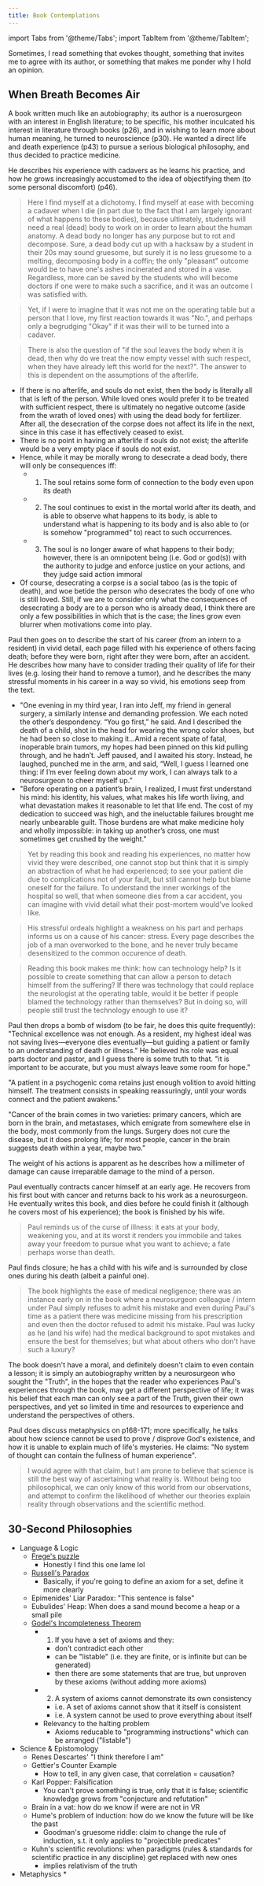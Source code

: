 ```yaml
---
title: Book Contemplations
---
```


import Tabs from '@theme/Tabs';
import TabItem from '@theme/TabItem';

Sometimes, I read something that evokes thought, something that invites me to agree with its author, or something that makes me ponder why I hold an opinion.

## When Breath Becomes Air

A book written much like an autobiography; its author is a nuerosurgeon with an interest in English literature; to be specific, his mother inculcated his interest in literature through books (p26), and in wishing to learn more about human meaning, he turned to neuroscience (p30). He wanted a direct life and death experience (p43) to pursue a serious biological philosophy, and thus decided to practice medicine. 

He describes his experience with cadavers as he learns his practice, and how he grows increasingly accustomed to the idea of objectifying them (to some personal discomfort) (p46).

> Here I find myself at a dichotomy. I find myself at ease with becoming a cadaver when I die (in part due to the fact that I am largely ignorant of what happens to these bodies), because ultimately, students will need a real (dead) body to work on in order to learn about the human anatomy. A dead body no longer has any purpose but to rot and decompose. Sure, a dead body cut up with a hacksaw by a student in their 20s may sound gruesome, but surely it is no less gruesome to a melting, decomposing body in a coffin; the only "pleasant" outcome would be to have one's ashes incinerated and stored in a vase. Regardless, more can be saved by the students who will become doctors if one were to make such a sacrifice, and it was an outcome I was satisfied with.

> Yet, if I were to imagine that it was not me on the operating table but a person that I love, my first reaction towards it was "No.", and perhaps only a begrudging "Okay" if it was their will to be turned into a cadaver.

> There is also the question of "if the soul leaves the body when it is dead, then why do we treat the now empty vessel with such respect, when they have already left this world for the next?". The answer to this is dependent on the assumptions of the afterlife. 
  * If there is no afterlife, and souls do not exist, then the body is literally all that is left of the person. While loved ones would prefer it to be treated with sufficient respect, there is ultimately no negative outcome (aside from the wrath of loved ones) with using the dead body for fertilizer. After all, the desecration of the corpse does not affect its life in the next, since in this case it has effectively ceased to exist.
  * There is no point in having an afterlife if souls do not exist; the afterlife would be a very empty place if souls do not exist.
  * Hence, while it may be morally wrong to desecrate a dead body, there will only be consequences iff: 
    * 1. The soul retains some form of connection to the body even upon its death
    * 2. The soul continues to exist in the mortal world after its death, and is able to observe what happens to its body, is able to understand what is happening to its body and is also able to (or is somehow "programmed" to) react to such occurrences.
    * 3. The soul is no longer aware of what happens to their body; however, there is an omnipotent being (i.e. God or god(s)) with the authority to judge and enforce justice on your actions, and they judge said action immoral
  * Of course, desecrating a corpse is a social taboo (as is the topic of death), and woe betide the person who desecrates the body of one who is still loved. Still, if we are to consider only what the consequences of desecrating a body are to a person who is already dead, I think there are only a few possibilities in which that is the case; the lines grow even blurrer when motivations come into play.

Paul then goes on to describe the start of his career (from an intern to a resident) in vivid detail, each page filled with his experience of others facing death; before they were born, right after they were born, after an accident. He describes how many have to consider trading their quality of life for their lives (e.g. losing their hand to remove a tumor), and he describes the many stressful moments in his career in a way so vivid, his emotions seep from the text. 
 * "One evening in my third year, I ran into Jeff, my friend in general surgery, a similarly intense and demanding profession. We each noted the other’s despondency. “You go first,” he said. And I described the death of a child, shot
in the head for wearing the wrong color shoes, but he had been so close to making it…Amid a recent spate of fatal, inoperable brain tumors, my hopes had been pinned on this kid pulling through, and he hadn’t. Jeff paused, and I
awaited his story. Instead, he laughed, punched me in the arm, and said, “Well, I guess I learned one thing: if I’m ever feeling down about my work, I can always talk to a neurosurgeon to cheer myself up.”
* "Before operating on a patient’s brain, I realized, I must first understand his mind: his identity, his values, what makes his life worth living, and what devastation makes it reasonable to let that life end. The cost of my dedication
to succeed was high, and the ineluctable failures brought me nearly unbearable guilt. Those burdens are what make medicine holy and wholly impossible: in taking up another’s cross, one must sometimes get crushed by the weight."


> Yet by reading this book and reading his experiences, no matter how vivid they were described, one cannot stop but think that it is simply an abstraction of what he had experienced; to see your patient die due to complications not of your fault, but still cannot help but blame oneself for the failure. To understand the inner workings of the hospital so well, that when someone dies from a car accident, you can imagine with vivid detail what their post-mortem would've looked like.

> His stressful ordeals highlight a weakness on his part and perhaps informs us on a cause of his cancer: stress. Every page describes the job of a man overworked to the bone, and he never truly became desensitized to the common occurence of death.

> Reading this book makes me think: how can technology help? Is it possible to create something that can allow a person to detach himself from the suffering? If there was technology that could replace the neurologist at the operating table, would it be better if people blamed the technology rather than themselves? But in doing so, will people still trust the technology enough to use it? 

Paul then drops a bomb of wisdom (to be fair, he does this quite frequently): "Technical excellence was not enough. As a resident, my highest ideal was not saving lives—everyone dies eventually—but guiding a patient or family to an understanding of death or illness." He believed his role was equal parts doctor and pastor, and I guess there is some truth to that. "it is important to be accurate, but you must always leave some room for hope."

"A patient in a psychogenic coma retains just enough volition to avoid hitting himself. The
treatment consists in speaking reassuringly, until your words connect and the patient awakens."

"Cancer of the brain comes in two varieties: primary cancers, which are born in the brain, and metastases, which emigrate from somewhere else in the body, most commonly from the lungs. Surgery does not cure the disease, but it does prolong life; for most people, cancer in the brain suggests death within a year, maybe two."

The weight of his actions is apparent as he describes how a millimeter of damage can cause irreparable damage to the mind of a person.

Paul eventually contracts cancer himself at an early age. He recovers from his first bout with cancer and returns back to his work as a neurosurgeon. He eventually writes this book, and dies before he could finish it (although he covers most of his experience); the book is finished by his wife.

> Paul reminds us of the curse of illness: it eats at your body, weakening you, and at its worst it renders you immobile and takes away your freedom to pursue what you want to achieve; a fate perhaps worse than death.

Paul finds closure; he has a child with his wife and is surrounded by close ones during his death (albeit a painful one). 

> The book highlights the ease of medical negligence; there was an instance early on in the book where a neurosurgeon colleague / intern under Paul simply refuses to admit his mistake and even during Paul's time as a patient there was medicine missing from his prescription and even then the doctor refused to admit his mistake. Paul was lucky as he (and his wife) had the medical background to spot mistakes and ensure the best for themselves; but what about others who don't have such a luxury? 

The book doesn't have a moral, and definitely doesn't claim to even contain a lesson; it is simply an autobiography written by a neurosurgeon who sought the "Truth", in the hopes that the reader who experiences Paul's experiences through the book, may get a different perspective of life; it was his belief that each man can only see a part of the Truth, given their own perspectives, and yet so limited in time and resources to experience and understand the perspectives of others.

Paul does discuss metaphysics on p168-171; more specifically, he talks about how science cannot be used to prove / disprove God's existence, and how it is unable to explain much of life's mysteries. He claims: "No system of thought can contain the fullness of human experience".

> I would agree with that claim, but I am prone to believe that science is still the best way of ascertaining what reality is. Without being too philosophical, we can only know of this world from our observations, and attempt to confirm the likelihood of whether our theories explain reality through observations and the scientific method. 

## 30-Second Philosophies
* Language & Logic
  * [Frege's puzzle](https://www.youtube.com/watch?v=T-7ZukUZiaw)
    * Honestly I find this one lame lol
  * [Russell's Paradox](https://www.youtube.com/watch?v=83X1YWDXdDA)
    * Basically, if you're going to define an axiom for a set, define it more clearly
  * Epimenides' Liar Paradox: "This sentence is false"
  * Eubulides' Heap: When does a sand mound become a heap or a small pile
  * [Godel's Incompleteness Theorem](https://blog.plover.com/math/Gdl-Smullyan.html)
    * 1. If you have a set of axioms and they:
      * don't contradict each other
      * can be "listable" (i.e. they are finite, or is infinite but can be generated)
      * then there are some statements that are true, but unproven by these axioms (without adding more axioms)
    * 2. A system of axioms cannot demonstrate its own consistency
      * i.e. A set of axioms cannot show that it itself is consistent
      * i.e. A system cannot be used to prove everything about itself
    * Relevancy to the halting problem
      * Axioms reducable to "programming instructions" which can be arranged ("listable")
* Science & Epistomology
  * Renes Descartes' "I think therefore I am"
  * Gettier's Counter Example
    * How to tell, in any given case, that correlation = causation?
  * Karl Popper: Falsification
    * You can't prove something is true, only that it is false; scientific knowledge grows from "conjecture and refutation"
  * Brain in a vat: how do we know if were are not in VR
  * Hume's problem of induction: how do we know the future will be like the past
    * Goodman's gruesome riddle: claim to change the rule of induction, s.t. it only applies to "projectible predicates"
  * Kuhn's scientific revolutions: when paradigms (rules & standards for scientific practice in any discipline) get replaced with new ones
    * implies relativism of the truth
* Metaphysics
  * 